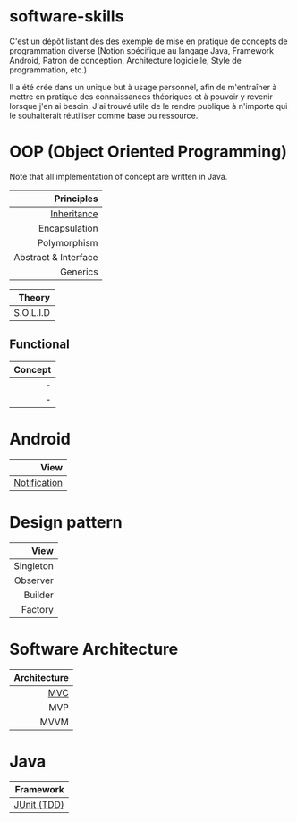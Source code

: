 # software-skills

C'est un dépôt listant des des exemple de mise en pratique de concepts de programmation diverse (Notion spécifique au langage Java, Framework Android, Patron de conception, Architecture logicielle, Style de programmation, etc.)

Il a été crée dans un unique but à usage personnel, afin de m'entraîner à mettre en pratique des connaissances théoriques et à pouvoir y revenir lorsque j'en ai besoin. J'ai trouvé utile de le rendre publique à n'importe qui le souhaiterait réutiliser comme base ou ressource.

# OOP (Object Oriented Programming)
Note that all implementation of concept are written in Java.

| Principles |
| --------------: |
| [Inheritance](https://github.com/lemarcque/software-skills/blob/master/oop/inheritance/README.md) |
| Encapsulation |
| Polymorphism |
| Abstract & Interface |
| Generics |

| Theory |
| --------------: |
| S.O.L.I.D |

## Functional

| Concept |
| --------------: |
| - |
| - |


# Android
| View |
| --------: |
| [Notification](https://github.com/lemarcque/software-skills/tree/master/android/notificationd-drawer) |


# Design pattern
| View |
| --------: |
| Singleton |
| Observer |
| Builder |
| Factory |

# Software Architecture
| Architecture |
| --------: |
| [MVC](https://github.com/lemarcque/software-skills/tree/master/programming/software-architecture/mvc) |
| MVP |
| MVVM |

# Java
| Framework |
| --------: |
| [JUnit (TDD)](https://github.com/lemarcque/software-skills/blob/master/java/junit/README.md)|
